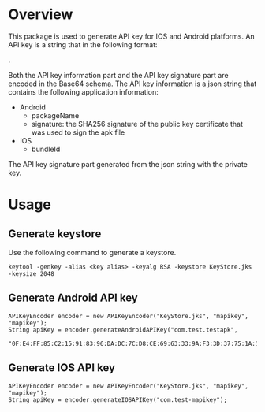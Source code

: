 # Overview

This package is used to generate API key for IOS and Android platforms.
An API key is a string that in the following format:

<api key information>.<api key signature>

Both the API key information part and the API key signature part are encoded
in the Base64 schema. The API key information is a json string that contains
the following application information:

- Android
    - packageName
    - signature: the SHA256 signature of the public key certificate that was used to sign the apk file
- IOS
    - bundleId
    
The API key signature part generated from the json string with the private
key.

# Usage

## Generate keystore

Use the following command to generate a keystore.

```
keytool -genkey -alias <key alias> -keyalg RSA -keystore KeyStore.jks -keysize 2048
```

## Generate Android API key

```
APIKeyEncoder encoder = new APIKeyEncoder("KeyStore.jks", "mapikey", "mapikey");
String apiKey = encoder.generateAndroidAPIKey("com.test.testapk",
                "0F:E4:FF:85:C2:15:91:83:96:DA:DC:7C:D8:CE:69:63:33:9A:F3:3D:37:75:1A:56:E5:4C:72:06:B6:3A:3C:7C");
```

## Generate IOS API key

```
APIKeyEncoder encoder = new APIKeyEncoder("KeyStore.jks", "mapikey", "mapikey");
String apiKey = encoder.generateIOSAPIKey("com.test-mapikey");
```